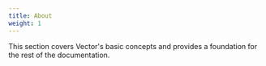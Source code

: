 ```yaml
---
title: About
weight: 1
---
```


This section covers Vector's basic concepts and provides a foundation for the rest of the documentation.
